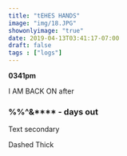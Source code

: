 ```yaml
---
title: "tEHES HANDS"
image: "img/18.JPG"
showonlyimage: "true"
date: 2019-04-13T03:41:17-07:00
draft: false
tags : ["logs"]
---
```


**0341pm**


I AM BACK ON after


<h3>%%^&**** - days out </h3>


Text secondary



Dashed Thick
